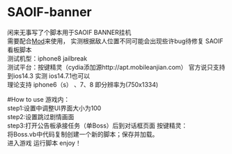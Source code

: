 # SAOIF-banner
闲来无事写了个脚本用于SAOIF BANNER挂机  
需要配合[Mod](https://platinmods.com/threads/jb-ios-14-swordartonline-integralfactor-saoif-ver-1-9-0-mod-menu-attack-multiplier-unlimited-skills-jb-detection-bypassed.72928/)来使用，
实测根据敌人位置不同可能会出现些许bug待修复
SAOIF看板脚本  
测试机型：iphone8 jailbreak  
测试平台：按键精灵（cydia添加源http://apt.mobileanjian.com） 官方说只支持到ios14.3 实测 ios14.7.1也可以  
理论支持 iphone6（s） 、7、8 即分辨率为(750x1334)  

#How to use 
游戏内：  
step1:设置中调整UI界面大小为100  
step2:设置跳过剧情画面  
step3:打开公告板承接任务（单Boss）后到对话框页面
按键精灵：  
将Boss.vb中代码复制创建一个新的脚本；保存并加载。  
进入游戏 运行脚本  enjoy！  
